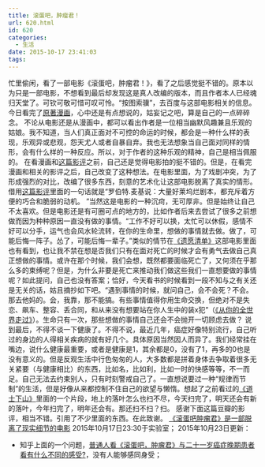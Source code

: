 ```yaml
---
title: 滚蛋吧，肿瘤君！
url: 620.html
id: 620
categories:
  - 生活
date: 2015-10-17 23:41:03
tags:
---
```


忙里偷闲，看了一部电影《滚蛋吧，肿瘤君！》，看了之后感觉挺不错的。原本以为只是一部电影，不想看到最后却发现这是真人改编的版本，而且作者本人已经魂归天堂了。可钦可敬可惜可叹可怜。“按图索骥”，去百度与这部电影相关的信息。今日看完了[原著漫画](http://manhua.weibo.com/c/8133?from=special_xiongdun)，心中还是有点想说的，姑妄记之吧，算是自己的一点碎碎念。 不论从电影还是从漫画中，都可以看出作者是一位相当幽默风趣兼且乐观的姑娘。我不知道，当人们真正面对不可控的命运的时候，都会是一种什么样的表现，乐观异或悲观，怨天尤人或者自暴自弃。我也无法想象当自己面对同样的情形，会有什么样的一种反应。所以，对于作者的这种乐观的精神，自己是相当佩服的。 在看漫画和[这篇影评](http://movie.douban.com/review/7569376/)之前，自己还是觉得电影拍的挺不错的。但是，在看完漫画和相关的影评之后，自己改变了这种想法。在电影里面，为了戏剧冲突，为了形成强烈的对比，改编了很多东西，刻意的艺术化让这部电影脱离了真实的情形。借用[这篇影评](http://movie.douban.com/review/7569376/)里面的一句话就是“罗伯特.麦基说：大量好莱坞烂剧本，都充斥着方便的巧合和脆弱的动机。 ”当然这是电影的一种沉疴，无可厚非。但是始终让自己不太喜欢。但是电影还是有可圈可点的地方的，比如作者后来去尝试了很多之前想做而因为种种原因一直没有做的事情。“工作不好可以换，太忙可以休假，感情不好可以分手，运气也会风水轮流转，在你的生命里，想做的事情就去做。做了，可能后悔一阵子。怂了，可能后悔一辈子。”类似的情节在[《遗愿清单》](http://movie.douban.com/subject/1867345/)这部电影里面也有看到，也让我不禁在想是否我们只有在面对死亡的时候才会有勇气去做自己真正想做的事情。或许在那个时候，我们会想，既然都要面临死亡了，又何须在乎那么多的束缚呢？但是，为什么非要是死亡来推动我们做这些我们一直想要做的事情呢？如此提问，自己也没有答案；恰好，今天看书的时候看到一段不知与之有关还是无关的话，姑且摘抄如下吧。“遇到事情的时候，就问自己，会不会死？不会。那去他妈的。会，我靠，那不能搞。有些事情值得你用生命交换，但绝对不是失恋、飙车、整容、丢合同，和从来没有想要站在你人生中的装x犯”（[《从你的全世界走过》](http://book.douban.com/subject/25747921/)）。生命只有一次，那些想做的事情自己还会不会抛开一切顾虑去做？ 说到最后，不得不谈一下健康了。不得不说，最近几年，癌症好像特别流行，自己听过的身边的人得相关疾病的就有好几个。具体原因当然因人而异了。我们经常挂在嘴边，说什么健康最重要，或者是健康是1，其余都是0，没有了1，再多的0也是没有意义的。但是反观生活中行色匆匆的人，大多数都是拼着身体去争取着很多无关紧要（与健康相比）的东西，比如名，比如利，比如一时的快感等等，不一而足。自己无法去约束别人，只有时刻警戒自己了。一直想说要过一种“规律而节制”的生活，但是好像从来都控制不住自己的欲望与懒惰。想起了之前看过的[《道士下山》](http://movie.douban.com/subject/24879839/)里面的一个片段，地上的落叶怎么也扫不尽，今天扫完了，明天还会有新的落叶，今年扫完了，明年还会有。那还扫不扫？扫。 感谢下面这篇豆瓣的影评，相当不错。引用了不少里面的东西。在此致谢。 [《滚蛋吧肿瘤君》是一部脱离了现实细节的电影](http://movie.douban.com/review/7569376/) 2015年10月17日23:30于实验室； 2015年10月23日更新：

*   知乎上面的一个问题，[普通人看《滚蛋吧，肿瘤君》与二十一岁癌症晚期患者看有什么不同的感受?](http://www.zhihu.com/question/34825417)，没有人能够感同身受；